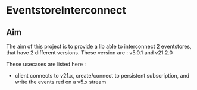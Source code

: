# EventstoreInterconnect

## Aim

The aim of this project is to provide a lib able to interconnect 2 eventstores, that have 2 different versions. These version are : v5.0.1 and v21.2.0

These usecases are listed here :
- client connects to v21.x, create/connect to persistent subscription, and write the events red on a v5.x stream 
